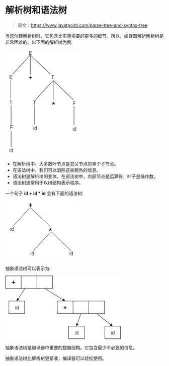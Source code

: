 # 解析树和语法树

> 原文：<https://www.javatpoint.com/parse-tree-and-syntax-tree>

当您创建解析树时，它包含比实际需要的更多的细节。所以，编译器解析解析树是非常困难的。以下面的解析树为例:

![Parse tree and Syntax tree](img/87a6e3cc73233a4fe08ddb11b30fe71c.png)

*   在解析树中，大多数叶节点是其父节点的单个子节点。
*   在语法树中，我们可以消除这些额外的信息。
*   语法树是解析树的变体。在语法树中，内部节点是运算符，叶子是操作数。
*   语法树通常用于以树结构表示程序。

一个句子 **id + id * id** 会有下面的语法树:

![Parse tree and Syntax tree 1](img/e48a64faea42e6e1618f1eecd84f84a3.png)

抽象语法树可以表示为:

![Parse tree and Syntax tree 2](img/ab3b36307a97c8c50d2e28503a654c91.png)

抽象语法树是编译器中重要的数据结构。它包含最少不必要的信息。

抽象语法树比解析树更紧凑，编译器可以轻松使用。